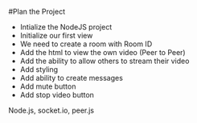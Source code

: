 #Plan the Project

- Intialize the NodeJS project 
- Initialize our first view
- We need to create a room with Room ID
- Add the html to view the own video (Peer to Peer)
- Add the ability to allow others to stream their video
- Add styling
- Add ability to create messages
- Add mute button
- Add stop video button


Node.js, socket.io, peer.js